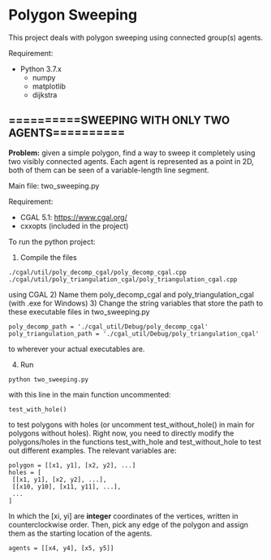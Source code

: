 # Polygon Sweeping

This project deals with polygon sweeping using connected group(s) agents.

Requirement:
* Python 3.7.x
  * numpy
  * matplotlib
  * dijkstra

## ==========SWEEPING WITH ONLY TWO AGENTS==========

**Problem:** given a simple polygon, find a way to sweep it completely using two visibly connected agents. 
Each agent is represented as a point in 2D, both of them can be seen of a variable-length line segment.

Main file: two_sweeping.py

Requirement:
* CGAL 5.1: https://www.cgal.org/
* cxxopts (included in the project)

To run the python project:
1) Compile the files
```
./cgal/util/poly_decomp_cgal/poly_decomp_cgal.cpp
./cgal/util/poly_triangulation_cgal/poly_triangulation_cgal.cpp
```
using CGAL
2) Name them poly_decomp_cgal and poly_triangulation_cgal (with .exe for Windows)
3) Change the string variables that store the path to these executable files in two_sweeping.py
```
poly_decomp_path = './cgal_util/Debug/poly_decomp_cgal'
poly_triangulation_path = './cgal_util/Debug/poly_triangulation_cgal'
```
to wherever your actual executables are.

4) Run
```
python two_sweeping.py
```
with this line in the main function uncommented:
```
test_with_hole()
```
to test polygons with holes (or uncomment test_without_hole() in main for polygons without holes). Right now, you need to directly modify the polygons/holes in the functions test_with_hole and test_without_hole to test out different examples. The relevant variables are:

```
polygon = [[x1, y1], [x2, y2], ...]
holes = [
 [[x1, y1], [x2, y2], ...],
 [[x10, y10], [x11, y11], ...],
 ...
]
```
In which the [xi, yi] are **integer** coordinates of the vertices, written in counterclockwise order.
Then, pick any edge of the polygon and assign them as the starting location of the agents.
```
agents = [[x4, y4], [x5, y5]]
```
